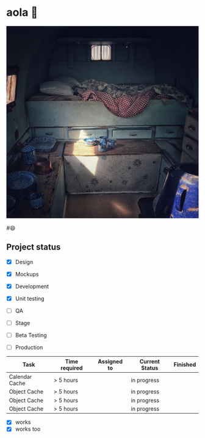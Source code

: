 # aola :grimacing:

![alt text](./img/sleep-g4a40c23a8_1280.jpg "tiny house")


#:smile:

## Project status

- [x] Design
- [x] Mockups
- [x] Development
- [x] Unit testing
- [ ] QA
- [ ] Stage
- [ ] Beta Testing
- [ ] Production


| Task           | Time required | Assigned to   | Current Status | Finished | 
|----------------|---------------|---------------|----------------|-----------|
| Calendar Cache | > 5 hours  |  | in progress |  
| Object Cache   | > 5 hours  |  | in progress |
| Object Cache   | > 5 hours  |  | in progress | 
| Object Cache   | > 5 hours  |  | in progress | 


- [x] works
- [x] works too 
